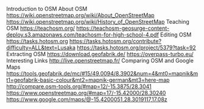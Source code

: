 Introduction to OSM
About OSM 
https://wiki.openstreetmap.org/wiki/About_OpenStreetMap
https://wiki.openstreetmap.org/wiki/History_of_OpenStreetMap
Teaching OSM
https://teachosm.org/
https://teachosm-geosurge-content-deploy.s3.amazonaws.com/teachosm-for-high-school-4.pdf
Editing OSM
https://tasks.hotosm.org
https://tasks.hotosm.org/contribute?difficulty=ALL&text=Lusaka
https://tasks.hotosm.org/project/5379?task=92
Extracting OSM
https://download.geofabrik.de/
https://overpass-turbo.eu/
Interesting Links
http://live.openstreetmap.fr/
Comparing OSM and Google Maps
https://tools.geofabrik.de/mc/#15/49.0094/8.3902&num=4&mt0=mapnik&mt1=geofabrik-basic-colour&mt2=mapnik-german&mt3=here-map
http://compare.osm-tools.org/#map=12/-15.3875/28.3041
https://www.openstreetmap.org/#map=17/-15.42000/28.30240
https://www.google.com/maps/@-15.4200051,28.3019117,17.08z

